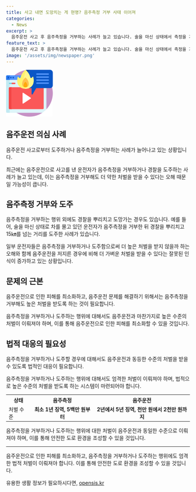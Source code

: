 ```yaml
---
title: 사고 내면 도망치는 게 현명? 음주측정 거부 사태 이어져
categories:
  - News
excerpt: >
  음주운전 사고 후 음주측정을 거부하는 사례가 늘고 있습니다. 술을 마신 상태에서 측정을 거부하거나 도주하면 더 약한 처벌을 받을 수 있다는데, 이로 인해 음주측정을 거부하고 도망치는 사례가 빈발하고 있습니다. 만약 음주측정을 거부한 경우, 처벌이 만취 상태보다 더 가벼워서 이를 이용하는 사례도 나타나고 있습니다. 변호사들은 음주측정을 거부한 경우에도 엄격한 처벌이 필요하다고 주장하고 있습니다. 현재의 제도는 음주측정을 거부한 경우에도 엄격한 처벌이 이뤄져야 한다는 목소리가 나오고 있습니다. YTN 권준수입니다.
feature_text: >
  음주운전 사고 후 음주측정을 거부하는 사례가 늘고 있습니다. 술을 마신 상태에서 측정을 거부하거나 도주하면 더 약한 처벌을 받을 수 있다는데, 이로 인해 음주측정을 거부하고 도망치는 사례가 빈발하고 있습니다. 만약 음주측정을 거부한 경우, 처벌이 만취 상태보다 더 가벼워서 이를 이용하는 사례도 나타나고 있습니다. 변호사들은 음주측정을 거부한 경우에도 엄격한 처벌이 필요하다고 주장하고 있습니다. 현재의 제도는 음주측정을 거부한 경우에도 엄격한 처벌이 이뤄져야 한다는 목소리가 나오고 있습니다. YTN 권준수입니다.
image: '/assets/img/newspaper.png'
---
```


<p><img src="/assets/img/news.png" alt="rentncar 속보" /></p>

<h2 data-ke-size="size26">음주운전 의심 사례</h2>

<p>음주운전 사고로부터 도주하거나 음주측정을 거부하는 사례가 늘어나고 있는 상황입니다.</p>

<p data-ke-size="size16">최근에는 음주운전으로 사고를 낸 운전자가 음주측정을 거부하거나 경찰을 도주하는 사례가 늘고 있는데, 이는 음주측정을 거부해도 더 약한 처벌을 받을 수 있다는 오해 때문일 가능성이 큽니다.</p>

<h2 data-ke-size="size26">음주측정 거부와 도주</h2>

<p>음주측정을 거부하는 행위 외에도 경찰을 뿌리치고 도망가는 경우도 있습니다. 예를 들어, 술을 마신 상태로 차를 몰고 있던 운전자가 음주측정을 거부한 뒤 경찰을 뿌리치고 15㎞를 넘는 거리를 도주한 사례가 있습니다.</p>

<p data-ke-size="size16">일부 운전자들은 음주측정을 거부하거나 도주함으로써 더 높은 처벌을 받지 않을까 하는 오해와 함께 음주운전을 저지른 경우에 비해 더 가벼운 처벌을 받을 수 있다는 잘못된 인식이 증가하고 있는 상황입니다.</p>

<h2 data-ke-size="size26">문제의 근본</h2>

<p>음주운전으로 인한 피해를 최소화하고, 음주운전 문제를 해결하기 위해서는 음주측정을 거부해도 높은 처벌을 받도록 하는 것이 필요합니다.</p>

<p data-ke-size="size16">음주측정을 거부하거나 도주하는 행위에 대해서도 음주운전과 마찬가지로 높은 수준의 처벌이 이뤄져야 하며, 이를 통해 음주운전으로 인한 피해를 최소화할 수 있을 것입니다.</p>

<h2 data-ke-size="size26">법적 대응의 필요성</h2>

<p>음주측정을 거부하거나 도주할 경우에 대해서도 음주운전과 동등한 수준의 처벌을 받을 수 있도록 법적인 대응이 필요합니다.</p>

<p data-ke-size="size16">음주측정을 거부하거나 도주하는 행위에 대해서도 엄격한 처벌이 이뤄져야 하며, 법적으로 높은 수준의 처벌을 받도록 하는 시스템이 마련되어야 합니다.</p>

<table>
    <tr>
        <th>상태</th>
        <th>음주측정</th>
        <th>음주운전</th>
    </tr>
    <tr>
        <td>처벌 수준</td>
        <td style="text-align: center; height: 17px;"><b>최소 1년 징역, 5백만 원부터</b></td>
        <td style="text-align: center; height: 17px;"><b>2년에서 5년 징역, 천만 원에서 2천만 원까지</b></td>
    </tr>
</table>

<p data-ke-size="size16">음주측정을 거부하거나 도주하는 행위에 대한 처벌이 음주운전과 동일한 수준으로 이뤄져야 하며, 이를 통해 안전한 도로 환경을 조성할 수 있을 것입니다.</p>

<hr>

<p data-ke-size="size16">음주운전으로 인한 피해를 최소화하고, 음주측정을 거부하거나 도주하는 행위에도 엄격한 법적 처벌이 이뤄져야 합니다. 이를 통해 안전한 도로 환경을 조성할 수 있을 것입니다.</p>
유용한 생활 정보가 필요하시다면, <a href="https://opensis.kr" rel="dofollow">opensis.kr</a>


